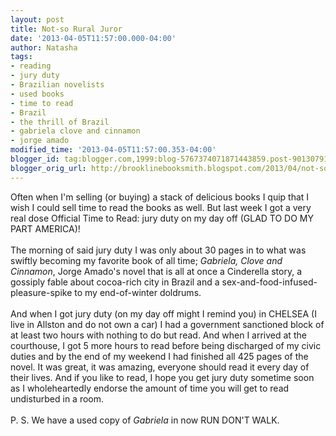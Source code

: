 ```yaml
---
layout: post
title: Not-so Rural Juror
date: '2013-04-05T11:57:00.000-04:00'
author: Natasha
tags:
- reading
- jury duty
- Brazilian novelists
- used books
- time to read
- Brazil
- the thrill of Brazil
- gabriela clove and cinnamon
- jorge amado
modified_time: '2013-04-05T11:57:00.353-04:00'
blogger_id: tag:blogger.com,1999:blog-5767374071871443859.post-9013079136149315641
blogger_orig_url: http://brooklinebooksmith.blogspot.com/2013/04/not-so-rural-juror.html
---
```


Often when I'm selling (or buying) a stack of delicious books I quip that I wish I could sell time to read the books as well. But last week I got a very real dose Official Time to Read: jury duty on my day off (GLAD TO DO MY PART AMERICA)!<br /><br />The morning of said jury duty I was only about 30 pages in to what was swiftly becoming my favorite book of all time;&nbsp;<i>Gabriela, Clove and Cinnamon</i>, Jorge Amado's novel that is all at once a Cinderella story, a gossiply fable about cocoa-rich city in Brazil and a sex-and-food-infused-pleasure-spike to my end-of-winter&nbsp;doldrums.<br /><br />And when I got jury duty (on my day off might I remind you) in CHELSEA (I live in Allston and do not own a car) I had a government sanctioned block of at least two hours with nothing to do but read. And when I arrived at the courthouse, I got 5 more hours to read before being discharged of my civic duties and by the end of my weekend I had finished all 425 pages of the novel. It was great, it was amazing, everyone should read it every day of their lives. And if you like to read, I hope you get jury duty sometime soon as I wholeheartedly endorse the amount of time you will get to read undisturbed in a room.<br /><br />P. S. We have a used copy of <i>Gabriela&nbsp;</i>in now RUN DON'T WALK.